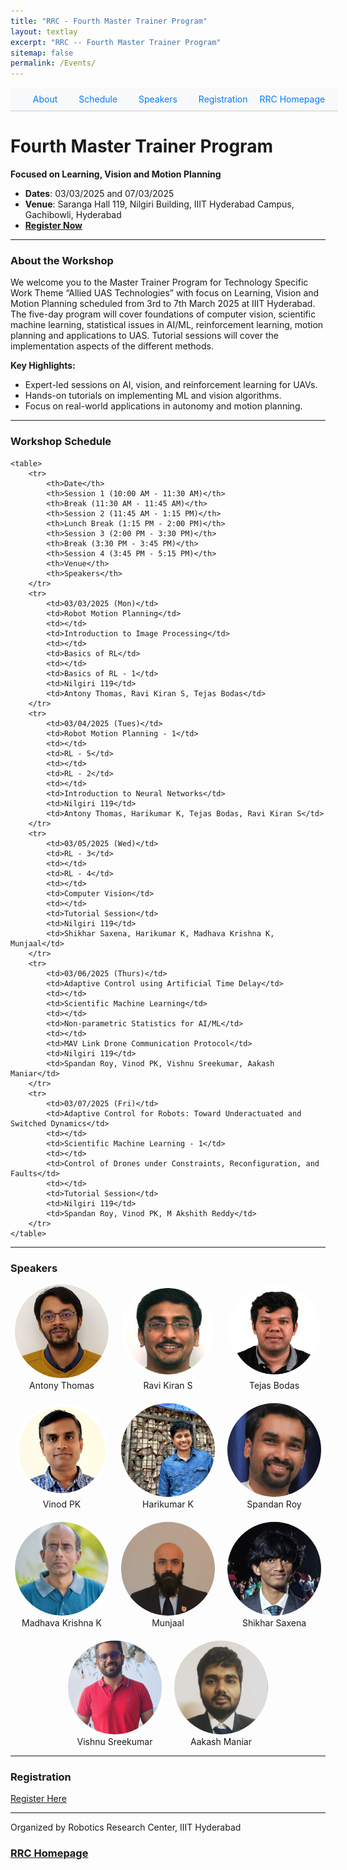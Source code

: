 ```yaml
---
title: "RRC - Fourth Master Trainer Program"
layout: textlay
excerpt: "RRC -- Fourth Master Trainer Program"
sitemap: false
permalink: /Events/
---
```


<nav style="background-color: #f8f9fa; padding: 10px; position: sticky; top: 0; z-index: 1000; width: 100%; text-align: center; border-bottom: 1px solid #ccc;">
  <a href="#about-the-workshop" style="margin: 0 15px; text-decoration: none; color: #007bff;">About</a>
  <a href="#workshop-schedule" style="margin: 0 15px; text-decoration: none; color: #007bff;">Schedule</a>
  <a href="#speakers" style="margin: 0 15px; text-decoration: none; color: #007bff;">Speakers</a>
  <a href="https://forms.gle/M7RkcQGFCSLEKkwJ6" style="margin: 0 15px; text-decoration: none; color: #007bff;">Registration</a>
  <!-- <a href="#rrc-homepage" style="margin: 0 15px; text-decoration: none; color: #007bff;">RRC Homepage</a> -->
  <a href="https://robotics.iiit.ac.in/" style="text-decoration: none; color: #007bff;">RRC Homepage</a>
</nav>

# Fourth Master Trainer Program
**Focused on  Learning, Vision and Motion Planning**  

<!-- <div style="text-align: center; width: 100%; margin: 0 auto;">
  <img src="/images/events/Systems-and-Intelligence-for-UAV_2024.png" alt="Systems and Intelligence for UAV 2024" style="width: 100%; height: auto;">
</div> -->

<!-- <div style="text-align: center; width: 100%; margin: 0 auto;">
  <img src="/images/events/Systems-and-Intelligence-for-UAV_2024.png" alt="Systems and Intelligence for UAV 2024" style="width: 100%; height: auto; max-height: 500px; object-fit: contain;">
</div> -->

<!-- <div style="text-align: center; width: 100%; margin: 0 auto;">
  <img src="/images/events/Systems-and-Intelligence-for-UAV_2024.png" alt="Systems and Intelligence for UAV 2024" 
       style="width: 100%; max-width: 1200px; height: auto; max-height: 500px; object-fit: contain;">
</div> -->


- **Dates**: 03/03/2025 and 07/03/2025  
- **Venue**: Saranga Hall 119, Nilgiri Building, IIIT Hyderabad Campus, Gachibowli, Hyderabad  
- **[Register Now](https://forms.gle/M7RkcQGFCSLEKkwJ6)**  

---

### <a id="about-the-workshop"></a>About the Workshop

We welcome you to the Master Trainer Program for Technology Specific Work Theme “Allied UAS Technologies” with focus on Learning, Vision and Motion Planning scheduled from 3rd to 7th March 2025 at IIIT Hyderabad. The five-day program will cover foundations of computer vision, scientific machine learning, statistical issues in AI/ML, reinforcement learning, motion planning and applications to UAS. Tutorial sessions will cover the implementation aspects of the different methods.

**Key Highlights:**
- Expert-led sessions on AI, vision, and reinforcement learning for UAVs.
- Hands-on tutorials on implementing ML and vision algorithms.
- Focus on real-world applications in autonomy and motion planning.

---

### <a id="workshop-schedule"></a>Workshop Schedule  

<!-- <!DOCTYPE html> -->
<html lang="en">
<head>
    <meta charset="UTF-8">
    <meta name="viewport" content="width=device-width, initial-scale=1.0">
    <!-- <title>Workshop Schedule</title> -->
    <style>
        table {
            width: 100%;
            border-collapse: collapse;
        }
        th, td {
            border: 1px solid black;
            padding: 8px;
            text-align: center;
        }
        th {
            background-color: #f2f2f2;
        }
    </style>
</head>
<body>

    

    <table>
        <tr>
            <th>Date</th>
            <th>Session 1 (10:00 AM - 11:30 AM)</th>
            <th>Break (11:30 AM - 11:45 AM)</th>
            <th>Session 2 (11:45 AM - 1:15 PM)</th>
            <th>Lunch Break (1:15 PM - 2:00 PM)</th>
            <th>Session 3 (2:00 PM - 3:30 PM)</th>
            <th>Break (3:30 PM - 3:45 PM)</th>
            <th>Session 4 (3:45 PM - 5:15 PM)</th>
            <th>Venue</th>
            <th>Speakers</th>
        </tr>
        <tr>
            <td>03/03/2025 (Mon)</td>
            <td>Robot Motion Planning</td>
            <td></td>
            <td>Introduction to Image Processing</td>
            <td></td>
            <td>Basics of RL</td>
            <td></td>
            <td>Basics of RL - 1</td>
            <td>Nilgiri 119</td>
            <td>Antony Thomas, Ravi Kiran S, Tejas Bodas</td>
        </tr>
        <tr>
            <td>03/04/2025 (Tues)</td>
            <td>Robot Motion Planning - 1</td>
            <td></td>
            <td>RL - 5</td>
            <td></td>
            <td>RL - 2</td>
            <td></td>
            <td>Introduction to Neural Networks</td>
            <td>Nilgiri 119</td>
            <td>Antony Thomas, Harikumar K, Tejas Bodas, Ravi Kiran S</td>
        </tr>
        <tr>
            <td>03/05/2025 (Wed)</td>
            <td>RL - 3</td>
            <td></td>
            <td>RL - 4</td>
            <td></td>
            <td>Computer Vision</td>
            <td></td>
            <td>Tutorial Session</td>
            <td>Nilgiri 119</td>
            <td>Shikhar Saxena, Harikumar K, Madhava Krishna K, Munjaal</td>
        </tr>
        <tr>
            <td>03/06/2025 (Thurs)</td>
            <td>Adaptive Control using Artificial Time Delay</td>
            <td></td>
            <td>Scientific Machine Learning</td>
            <td></td>
            <td>Non-parametric Statistics for AI/ML</td>
            <td></td>
            <td>MAV Link Drone Communication Protocol</td>
            <td>Nilgiri 119</td>
            <td>Spandan Roy, Vinod PK, Vishnu Sreekumar, Aakash Maniar</td>
        </tr>
        <tr>
            <td>03/07/2025 (Fri)</td>
            <td>Adaptive Control for Robots: Toward Underactuated and Switched Dynamics</td>
            <td></td>
            <td>Scientific Machine Learning - 1</td>
            <td></td>
            <td>Control of Drones under Constraints, Reconfiguration, and Faults</td>
            <td></td>
            <td>Tutorial Session</td>
            <td>Nilgiri 119</td>
            <td>Spandan Roy, Vinod PK, M Akshith Reddy</td>
        </tr>
    </table>

</body>
</html>


---

### <a id="speakers"></a>Speakers  

<!-- - **Dr. Makarand Tapaswi**  
  - [Profile Link](https://makarandtapaswi.github.io/)  
  - Topic: Transformers and Vision Transformers  

- **Dr. Ravi Kiran S**  
  - [Profile Link](https://ravika.github.io/)  
  - Topics: Neural Networks, Image Processing Techniques  

- **Prof. Madhava Krishna**  
  - [Profile Link](https://robotics.iiit.ac.in/faculty_mkrishna/)  
  - Topic: Geometry in Vision and SLAM  

- **Dr. Nagamanikandan G**  
  - [Profile Link](https://www.iiit.ac.in/faculty/nagamanikandan-govindan/)  
  - Topic: Trajectory Generation for UAVs  

- **Dr. Arun Kumar Singh**  
  - [Profile Link](https://tuit.ut.ee/en/content/arun-kumar-singh)  
  - Topic: Advanced Robotics  -->
  
<div style="display: flex; flex-wrap: wrap; gap: 20px; justify-content: center;">
  <!-- Row 1 -->
  <a href="https://www.iiit.ac.in/faculty/antony-thomas/" style="text-decoration: none; text-align: center; display: inline-block; width: 150px;">
    <img src="/images/MTP/antony_thomas.jpg" alt="Antony Thomas" 
         style="width: 150px; height: 150px; border-radius: 50%; object-fit: cover;">
    Antony Thomas
  </a>
  <a href="https://ravika.github.io/" style="text-decoration: none; text-align: center; display: inline-block; width: 150px;">
    <img src="/images/MTP/Ravi Kiran.jpeg" alt="Ravi Kiran S" 
         style="width: 150px; height: 150px; border-radius: 50%; object-fit: cover;">
    Ravi Kiran S
  </a>
  <a href="https://sites.google.com/view/tejaspbodas/" style="text-decoration: none; text-align: center; display: inline-block; width: 150px;">
    <img src="/images/MTP/Tejas-Bodas.png" alt="Tejas Bodas" 
         style="width: 150px; height: 150px; border-radius: 50%; object-fit: cover;">
    Tejas Bodas
  </a>
  <a href="https://www.iiit.ac.in/faculty/vinod-p-k/" style="text-decoration: none; text-align: center; display: inline-block; width: 150px;">
    <img src="/images/MTP/Vinod-P-K.png" alt="Vinod PK" 
         style="width: 150px; height: 150px; border-radius: 50%; object-fit: cover;">
    Vinod PK
  </a>
  
  <!-- Row 2 -->
  <a href="https://sites.google.com/view/harikumar-kandath/home/" style="text-decoration: none; text-align: center; display: inline-block; width: 150px;">
    <img src="/images/MTP/harikumar-kandath.jpg" alt="Harikumar K" 
         style="width: 150px; height: 150px; border-radius: 50%; object-fit: cover;">
    Harikumar K
  </a>
  <a href="https://sites.google.com/view/spandanroy/" style="text-decoration: none; text-align: center; display: inline-block; width: 150px;">
    <img src="/images/MTP/spandan.jpeg" alt="Spandan Roy" 
         style="width: 150px; height: 150px; border-radius: 50%; object-fit: cover;">
    Spandan Roy
  </a>
  <a href="https://robotics.iiit.ac.in/faculty_mkrishna/" style="text-decoration: none; text-align: center; display: inline-block; width: 150px;">
    <img src="/images/MTP/MK.png" alt="Madhava Krishna K" 
         style="width: 150px; height: 150px; border-radius: 50%; object-fit: cover;">
    Madhava Krishna K
  </a>
  
  <!-- Row 3 -->
  <a href="#" style="text-decoration: none; text-align: center; display: inline-block; width: 150px;">
    <img src="/images/MTP/Munjaal.jpeg" alt="Munjaal" 
         style="width: 150px; height: 150px; border-radius: 50%; object-fit: cover;">
    Munjaal
  </a>
  <a href="#" style="text-decoration: none; text-align: center; display: inline-block; width: 150px;">
    <img src="/images/MTP/Shikhar_Saxena.jpeg" alt="Shikhar Saxena" 
         style="width: 150px; height: 150px; border-radius: 50%; object-fit: cover;">
    Shikhar Saxena
  </a>
  <a href="#" style="text-decoration: none; text-align: center; display: inline-block; width: 150px;">
    <img src="/images/MTP/Sreekumar.jpeg" alt="Vishnu Sreekumar" 
         style="width: 150px; height: 150px; border-radius: 50%; object-fit: cover;">
    Vishnu Sreekumar
  </a>
  <a href="#" style="text-decoration: none; text-align: center; display: inline-block; width: 150px;">
    <img src="/images/MTP/Aakash_M.jpeg" alt="Aakash Maniar" 
         style="width: 150px; height: 150px; border-radius: 50%; object-fit: cover;">
    Aakash Maniar
  </a>
</div>


---

### <a id="registration"></a>Registration  

[Register Here](https://forms.gle/M7RkcQGFCSLEKkwJ6)  

---

Organized by Robotics Research Center, IIIT Hyderabad  

### <a id="rrc-homepage"></a>[RRC Homepage](https://robotics.iiit.ac.in/)

